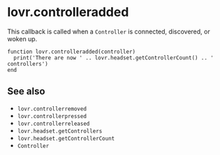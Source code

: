 <!--
category: callback
-->

lovr.controlleradded
===

This callback is called when a `Controller` is connected, discovered, or woken up.

    function lovr.controlleradded(controller)
      print('There are now ' .. lovr.headset.getControllerCount() .. ' controllers')
    end

See also
---

- `lovr.controllerremoved`
- `lovr.controllerpressed`
- `lovr.controllerreleased`
- `lovr.headset.getControllers`
- `lovr.headset.getControllerCount`
- `Controller`
